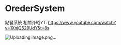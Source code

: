 # OrederSystem

點餐系統
相關介紹YT: https://www.youtube.com/watch?v=1XnjQ529UdY&t=8s

![Uploading image.png…]()
